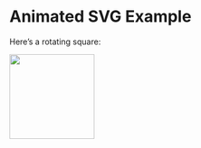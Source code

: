 # Animated SVG Example

Here’s a rotating square:

<img src="https://raw.githubusercontent.com/yourusername/yourrepo/main/animated.svg" width="150" />
